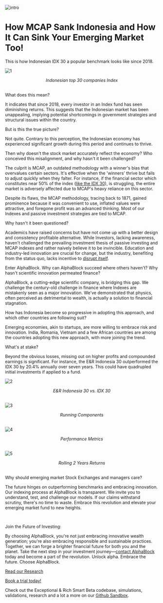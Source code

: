 ![intro](/mcap_sank/intro.jpeg)

# How MCAP Sank Indonesia and How It Can Sink Your Emerging Market Too!


This is how Indonesian IDX 30 a popular benchmark looks like since 2018.


![1](/mcap_sank/1.png)

<div align="center"><em>Indonesian top 30 companies Index</em><br><br></div>

What does this mean? 

It indicates that since 2018, every investor in an Index fund has seen diminishing returns. This suggests that the Indonesian market has been unappealing, implying potential shortcomings in government strategies and structural issues within the country.

But is this the true picture? 

Not quite. Contrary to this perception, the Indonesian economy has experienced significant growth during this period and continues to thrive.

Then why doesn't the stock market accurately reflect the economy? Who conceived this misalignment, and why hasn't it been challenged? 

The culprit is MCAP, an outdated methodology with a winner's bias that overvalues certain sectors. It's effective when the 'winners' thrive but fails to adjust quickly when they falter. For instance, if the financial sector which constitutes near 50% of the index ([like the IDX 30](https://www.idx.co.id/media/20221120/fs-idx30-2022-09.pdf)), is struggling, the entire market is adversely affected due to MCAP's heavy reliance on this sector.

Despite its flaws, the MCAP methodology, tracing back to 1871, gained prominence because it was convenient to use, inflated values were attractive, and foregone profit was an advanced thinking. Most of our Indexes and passive investment strategies are tied to MCAP.

Why hasn't it been questioned? 

Academics have raised concerns but have not come up with a better design and consistency profitable alternative. While Investors, lacking awareness, haven't challenged the prevailing investment thesis of passive investing and MCAP indexes and rather naively believe it to be invincible. Education and industry-led innovation are crucial for change, but the industry, benefiting from the status quo, lacks incentive to [disrupt itself](https://www.linkedin.com/pulse/from-cash-cow-broken-clock-mukul-pal-xgqsc/?trackingId=esyVQKVNTuWPqPVrFMwQnQ%3D%3D&lipi=urn%3Ali%3Apage%3Ad_flagship3_pulse_read%3BLuumyzgnQO2ak9E8aCEdHw%3D%3D).

Enter AlphaBlock. Why can AlphaBlock succeed where others haven't? Why hasn't scientific innovation permeated finance? 

AlphaBlock, a cutting-edge scientific company, is bridging this gap. We challenge the century-old challenge in finance where Indexes are mistakenly seen as a major innovation. We've demonstrated that physics, often perceived as detrimental to wealth, is actually a solution to financial stagnation.

How has Indonesia become so progressive in adopting this approach, and which other countries are following suit? 

Emerging economies, akin to startups, are more willing to embrace risk and innovation. India, Romania, Vietnam and a few African countries are among the countries adopting this new approach, with more joining the trend.

What's at stake? 

Beyond the obvious losses, missing out on higher profits and compounded earnings is significant. For instance, the E&R Indonesia 30 outperformed the IDX 30 by 20.4% annually over seven years. This could have quadrupled initial investments if applied to a fund.

![2](/mcap_sank/2.png)
<div align="center"><em>E&R Indonesia 30 vs. IDX 30</em><br><br></div>


![3](/mcap_sank/3.png)
<div align="center"><em>Running Components</em><br><br></div>

![4](/mcap_sank/4.png)
<div align="center"><em>Performance Metrics</em><br><br></div>

![5](/mcap_sank/5.png)
<div align="center"><em>Rolling 2 Years Returns</em><br><br></div>


Why should emerging market Stock Exchanges and managers care? 

The future hinges on outperforming benchmarks and embracing innovation. Our indexing process at AlphaBlock is transparent. We invite you to understand, test, and challenge our models. If our claims withstand scrutiny, there's no time to waste. Embrace this revolution and elevate your emerging market fund to new heights.

<br>

Join the Future of Investing:

By choosing AlphaBlock, you're not just embracing innovative wealth generation; you're also embracing responsible and sustainable practices. Together, we can forge a brighter financial future for both you and the planet. Take the next step in your investment journey—[contact AlphaBlock](https://calendly.com/mukulpal/alphablock?month=2024-04) today and become a part of the revolution. Unlock alpha. Embrace the future. Choose AlphaBlock.

[Read our Research](https://github.com/alphablockorg/Research)

[Book a trial today!](https://calendly.com/mukulpal/alphablock)

Check out the Exceptional & Rich Smart Beta codebase, simulations, validations, research and a lot a more on our [Github Sandbox](https://github.com/alphablockorg/SandBox---RankingAndPortfolioBuilding).
